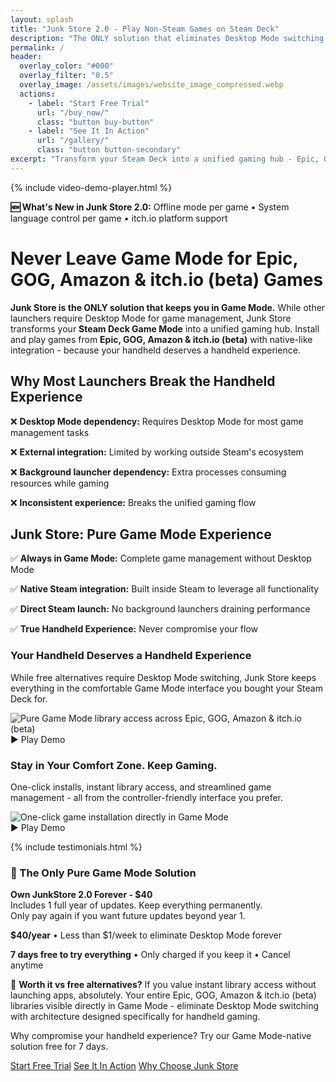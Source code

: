 ```yaml
---
layout: splash
title: "Junk Store 2.0 - Play Non-Steam Games on Steam Deck"
description: "The ONLY solution that eliminates Desktop Mode switching entirely. Play Epic, GOG, Amazon & itch.io (beta) games directly in Steam Deck Game Mode. 7-day trial."
permalink: /
header:
  overlay_color: "#000"
  overlay_filter: "0.5"
  overlay_image: /assets/images/website_image_compressed.webp
  actions:
    - label: "Start Free Trial"
      url: "/buy_now/"
      class: "button buy-button"
    - label: "See It In Action"
      url: "/gallery/"
      class: "button button-secondary"
excerpt: "Transform your Steam Deck into a unified gaming hub - Epic, GOG, Amazon & itch.io (beta) games install and launch as natively as possible"
---
```


{% include video-demo-player.html %}

<div class="whats-new-banner">
  <p><strong>🆕 What's New in Junk Store 2.0:</strong> Offline mode per game • System language control per game • itch.io platform support</p>
</div>

<h1>Never Leave Game Mode for Epic, GOG, Amazon & itch.io (beta) Games</h1>

<section class="seo-intro">
  <p><strong>Junk Store is the ONLY solution that keeps you in Game Mode.</strong> While other launchers require Desktop Mode for game management, Junk Store transforms your <strong>Steam Deck Game Mode</strong> into a unified gaming hub. Install and play games from <strong>Epic, GOG, Amazon & itch.io (beta)</strong> with native-like integration - because your handheld deserves a handheld experience.</p>
</section>

<section class="problem-solution">
  <div class="problem-box">
    <h2>Why Most Launchers Break the Handheld Experience</h2>
    <div class="problem-points">
      <p>❌ <strong>Desktop Mode dependency:</strong> Requires Desktop Mode for most game management tasks</p>
      <p>❌ <strong>External integration:</strong> Limited by working outside Steam's ecosystem</p>
      <p>❌ <strong>Background launcher dependency:</strong> Extra processes consuming resources while gaming</p>
      <p>❌ <strong>Inconsistent experience:</strong> Breaks the unified gaming flow</p>
    </div>
  </div>
  <div class="solution-box">
    <h2>Junk Store: Pure Game Mode Experience</h2>
    <div class="solution-points">
      <p>✅ <strong>Always in Game Mode:</strong> Complete game management without Desktop Mode</p>
      <p>✅ <strong>Native Steam integration:</strong> Built inside Steam to leverage all functionality</p>
      <p>✅ <strong>Direct Steam launch:</strong> No background launchers draining performance</p>
      <p>✅ <strong>True Handheld Experience:</strong> Never compromise your flow</p>
    </div>
  </div>
</section>


<section class="screenshot-section">
  <div class="screenshot-box">
    <div class="screenshot-text">
      <h3>Your Handheld Deserves a Handheld Experience</h3>
      <p>While free alternatives require Desktop Mode switching, Junk Store keeps everything in the comfortable Game Mode interface you bought your Steam Deck for.</p>
    </div>
    <div class="video-demo-container" onclick="playDemo(this, '{{ '/assets/images/landing/LibrariesNew.webm' | relative_url }}')">
      <img src="{{ '/assets/images/landing/LibrariesNew-poster.jpg' | relative_url }}" alt="Pure Game Mode library access across Epic, GOG, Amazon & itch.io (beta)" class="demo-poster" loading="lazy">
      <div class="demo-play-btn">
        <span class="play-icon">▶️</span>
        <span class="play-text">Play Demo</span>
      </div>
      <img data-src="{{ '/assets/images/landing/LibrariesNew.gif' | relative_url }}" alt="Pure Game Mode library access across Epic, GOG, Amazon & itch.io (beta)" class="demo-gif" style="display: none;">
    </div>
  </div>
</section>

<section class="screenshot-section">
  <div class="screenshot-box">
   <div class="screenshot-text">
      <h3>Stay in Your Comfort Zone. Keep Gaming.</h3>
      <p>One-click installs, instant library access, and streamlined game management - all from the controller-friendly interface you prefer.</p>
    </div>
    <div class="video-demo-container" onclick="playDemo(this, '{{ '/assets/images/landing/Install.webm' | relative_url }}')">
      <img src="{{ '/assets/images/landing/Install-poster.jpg' | relative_url }}" alt="One-click game installation directly in Game Mode" class="demo-poster" loading="lazy">
      <div class="demo-play-btn">
        <span class="play-icon">▶️</span>
        <span class="play-text">Play Demo</span>
      </div>
      <img data-src="{{ '/assets/images/landing/Install.gif' | relative_url }}" alt="One-click game installation directly in Game Mode" class="demo-gif" style="display: none;">
    </div>
  </div>
</section>


{% include testimonials.html %}

<section class="pricing-highlight">
  <div class="pricing-box">
    <h3>🚀 The Only Pure Game Mode Solution</h3>
    <p class="own-forever-text"><strong>Own JunkStore 2.0 Forever - $40</strong><br>Includes 1 full year of updates. Keep everything permanently.<br>Only pay again if you want future updates beyond year 1.</p>
    <p class="price-text"><strong>$40/year</strong> • Less than $1/week to eliminate Desktop Mode forever</p>
    <p class="trial-text"><strong>7 days free to try everything</strong> • Only charged if you keep it • Cancel anytime</p>
    <p class="value-text">💯 <strong>Worth it vs free alternatives?</strong> If you value instant library access without launching apps, absolutely. Your entire Epic, GOG, Amazon & itch.io (beta) libraries visible directly in Game Mode - eliminate Desktop Mode switching with architecture designed specifically for handheld gaming.</p>
    <p class="fence-text">Why compromise your handheld experience? Try our Game Mode-native solution free for 7 days.</p>
    <div class="pricing-cta">
      <a href="/buy_now/" class="button buy-button" data-event="click" data-category="conversion" data-action="trial_signup" data-label="homepage_pricing">Start Free Trial</a>
      <a href="/gallery/" class="button button-secondary" data-event="click" data-category="engagement" data-action="view_gallery" data-label="homepage_pricing">See It In Action</a>
      <a href="/comparison/" class="button button-secondary button-wide" data-event="click" data-category="engagement" data-action="view_comparison" data-label="homepage_pricing">Why Choose Junk Store</a>
    </div>
  </div>
</section>